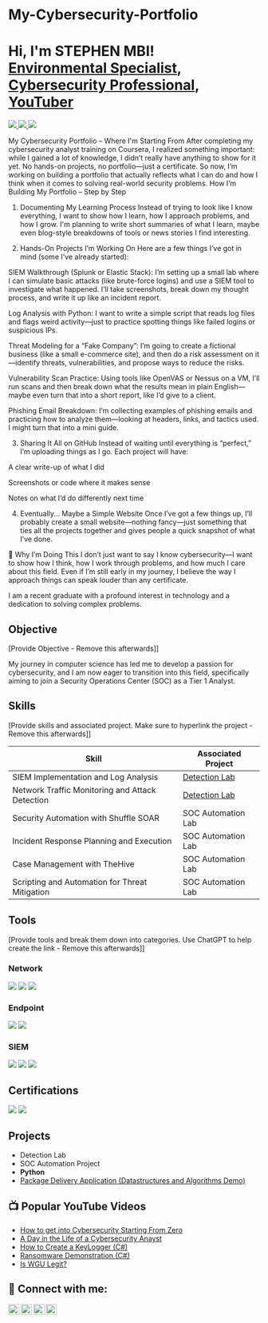 # My-Cybersecurity-Portfolio
<h1>Hi, I'm STEPHEN MBI! <br/>
  <a href="https://github.com/steve-909"> Environmental Specialist</a>, 
  <a href="https://www.linkedin.com/in/stephen-mbi-170a851a8">Cybersecurity Professional</a>, 
  <a href="https://www.youtube.com/channel/UCS7n9yCa4LzWQBl-lJlG_eA" target="_blank">YouTuber</a>

</h1>

<!-- LinkedIn Badge -->
<a href="https://www.linkedin.com/in/stephen-mbi-170a851a8">
  <img src="https://img.shields.io/badge/-LinkedIn-0072b1?&style=for-the-badge&logo=linkedin&logoColor=white" />
</a>

<!-- GitHub Badge -->
<a href="https://github.com/steve-909">
  <img src="https://img.shields.io/badge/-GitHub-181717?style=for-the-badge&logo=github&logoColor=white" />
</a>

<!-- Coursera Certificate Badge -->
<a href="https://www.coursera.org/account/accomplishments/specialization/certificate/EOIO48Q7ULOW">
  <img src="https://img.shields.io/badge/Coursera-Certificate-blue?style=for-the-badge&logo=coursera&logoColor=white" />
</a>


My Cybersecurity Portfolio – Where I'm Starting From
After completing my cybersecurity analyst training on Coursera, I realized something important: while I gained a lot of knowledge, I didn’t really have anything to show for it yet. No hands-on projects, no portfolio—just a certificate. So now, I’m working on building a portfolio that actually reflects what I can do and how I think when it comes to solving real-world security problems.
How I’m Building My Portfolio – Step by Step
1. Documenting My Learning Process
Instead of trying to look like I know everything, I want to show how I learn, how I approach problems, and how I grow. I'm planning to write short summaries of what I learn, maybe even blog-style breakdowns of tools or news stories I find interesting.

2. Hands-On Projects I’m Working On
Here are a few things I’ve got in mind (some I’ve already started):

SIEM Walkthrough (Splunk or Elastic Stack): I’m setting up a small lab where I can simulate basic attacks (like brute-force logins) and use a SIEM tool to investigate what happened. I’ll take screenshots, break down my thought process, and write it up like an incident report.

Log Analysis with Python: I want to write a simple script that reads log files and flags weird activity—just to practice spotting things like failed logins or suspicious IPs.

Threat Modeling for a “Fake Company”: I’m going to create a fictional business (like a small e-commerce site), and then do a risk assessment on it—identify threats, vulnerabilities, and propose ways to reduce the risks.

Vulnerability Scan Practice: Using tools like OpenVAS or Nessus on a VM, I’ll run scans and then break down what the results mean in plain English—maybe even turn that into a short report, like I’d give to a client.

Phishing Email Breakdown: I’m collecting examples of phishing emails and practicing how to analyze them—looking at headers, links, and tactics used. I might turn that into a mini guide.

3. Sharing It All on GitHub
Instead of waiting until everything is “perfect,” I’m uploading things as I go. Each project will have:

A clear write-up of what I did

Screenshots or code where it makes sense

Notes on what I’d do differently next time

4. Eventually... Maybe a Simple Website
Once I’ve got a few things up, I’ll probably create a small website—nothing fancy—just something that ties all the projects together and gives people a quick snapshot of what I’ve done.

🧠 Why I’m Doing This
I don’t just want to say I know cybersecurity—I want to show how I think, how I work through problems, and how much I care about this field. Even if I’m still early in my journey, I believe the way I approach things can speak louder than any certificate.


I am a recent graduate with a profound interest in technology and a dedication to solving complex problems.

## Objective
[Provide Objective - Remove this afterwards]]

My journey in computer science has led me to develop a passion for cybersecurity, and I am now eager to transition into this field, specifically aiming to join a Security Operations Center (SOC) as a Tier 1 Analyst.

## Skills
[Provide skills and associated project. Make sure to hyperlink the project - Remove this afterwards]]

| Skill                                         | Associated Project         |
|-----------------------------------------------|----------------------------|
| SIEM Implementation and Log Analysis          | <a href="https://google.com">Detection Lab</a>|
| Network Traffic Monitoring and Attack Detection | <a href="https://google.com">Detection Lab</a>|
| Security Automation with Shuffle SOAR         | SOC Automation Lab|
| Incident Response Planning and Execution      | SOC Automation Lab|
| Case Management with TheHive                  | SOC Automation Lab|
| Scripting and Automation for Threat Mitigation | SOC Automation Lab|

## Tools
[Provide tools and break them down into categories. Use ChatGPT to help create the link - Remove this afterwards]]

### Network
<div>
    <img src="https://img.shields.io/badge/-Wireshark-1679A7?&style=for-the-badge&logo=Wireshark&logoColor=white" />
    <img src="https://img.shields.io/badge/-Suricata-EF3B2D?&style=for-the-badge&logo=Suricata&logoColor=white" />
    <img src="https://img.shields.io/badge/-Zeek-777BB4?&style=for-the-badge&logo=Zeek&logoColor=white" />
</div>

### Endpoint
<div>
    <img src="https://img.shields.io/badge/-Microsoft_Defender_for_Endpoint-00A4EF?&style=for-the-badge&logo=Microsoft&logoColor=white" />
    <img src="https://img.shields.io/badge/-Velociraptor-4B275F?&style=for-the-badge&logo=Velociraptor&logoColor=white" />
</div>

### SIEM
<div>
    <img src="https://img.shields.io/badge/-Microsoft_Sentinel-0078D4?&style=for-the-badge&logo=Microsoft&logoColor=white" />
    <img src="https://img.shields.io/badge/-Splunk-000000?&style=for-the-badge&logo=Splunk&logoColor=white" />
    <img src="https://img.shields.io/badge/-Elastic-005571?&style=for-the-badge&logo=Elastic&logoColor=white" />
</div>

## Certifications
<img src="https://img.shields.io/badge/Google-Cybersecurity-blue?style=for-the-badge&logo=google&logoColor=white" />
<img src= "https://img.shields.io/badge/Coursera-Certificate-blue?style=for-the-badge&logo=coursera" />



## Projects
- Detection Lab
- SOC Automation Project
-  <b>Python</b>
  - [Package Delivery Application (Datastructures and Algorithms Demo)](https://github.com/joshmadakor1/Package-Delivery-Pathfinding-Algorithm)

<h2>📺 Popular YouTube Videos</h2>

- [How to get into Cybersecurity Starting From Zero](https://www.youtube.com/watch?v=a83ASGn_V_s)
- [A Day in the Life of a Cybersecurity Anayst](https://www.youtube.com/watch?v=uHy3oM7NnoU)
- [How to Create a KeyLogger (C#)](https://www.youtube.com/watch?v=N-L9hklSlNk)
- [Ransomware Demonstration (C#)](https://www.youtube.com/watch?v=OfvdQeh79s0)
- [Is WGU Legit?](https://www.youtube.com/watch?v=E2MwRWxDBkA)

<h2> 🤳 Connect with me:</h2>

[<img align="left" alt="JoshMadakor | YouTube" width="22px" src="https://cdn.jsdelivr.net/npm/simple-icons@v3/icons/youtube.svg" />][youtube]
[<img align="left" alt="JoshMadakor | Twitter" width="22px" src="https://cdn.jsdelivr.net/npm/simple-icons@v3/icons/twitter.svg" />][twitter]
[<img align="left" alt="JoshMadakor | LinkedIn" width="22px" src="https://cdn.jsdelivr.net/npm/simple-icons@v3/icons/linkedin.svg" />][linkedin]
[<img align="left" alt="JoshMadakor | Instagram" width="22px" src="https://cdn.jsdelivr.net/npm/simple-icons@v3/icons/instagram.svg" />][instagram]

[twitter]: https://twitter.com/joshmadakor
[youtube]: https://www.youtube.com/c/joshmadakor
[instagram]: https://www.instagram.com/joshmadakor/
[linkedin]: https://linkedin.com/in/joshmadakor

<!--
**joshmadakor1/joshmadakor1** is a ✨ _special_ ✨ repository because its `README.md` (this file) appears on your GitHub profile.

Here are some ideas to get you started:

- 🔭 I’m currently working on ...
- 🌱 I’m currently learning ...
- 👯 I’m looking to collaborate on ...
- 🤔 I’m looking for help with ...
- 💬 Ask me about ...
- 📫 How to reach me: ...
- 😄 Pronouns: ...
- ⚡ Fun fact: ...
-->
